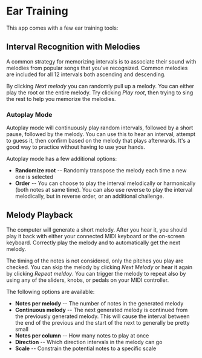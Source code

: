 # Ear Training

This app comes with a few ear training tools:

## Interval Recognition with Melodies

A common strategy for memorizing intervals is to associate their sound with
melodies from popular songs that you've recognized. Common melodies are
included for all 12 intervals both ascending and descending.

By clicking *Next melody* you can randomly pull up a melody. You can either
play the root or the entire melody. Try clicking *Play root*, then trying to
sing the rest to help you memorize the melodies.

### Autoplay Mode

Autoplay mode will continuously play random intervals, followed by a short
pause, followed by the melody. You can use this to hear an interval, attempt to
guess it, then confirm based on the melody that plays afterwards. It's a good
way to practice without having to use your hands.

Autoplay mode has a few additional options:

* **Randomize root** -- Randomly transpose the melody each time a new one is selected
* **Order** -- You can choose to play the interval melodically or harmonically (both notes at same time). You can also use reverse to play the interval melodically, but in reverse order, or an additional challenge.

## Melody Playback

The computer will generate a short melody. After you hear it, you should play
it back with either your connected MIDI keyboard or the on-screen keyboard.
Correctly play the melody and to automatically get the next melody.

The timing of the notes is not considered, only the pitches you play are
checked. You can skip the melody by clicking *Next Melody* or hear it again by
clicking *Repeat meldoy*. You can trigger the melody to repeat also by using
any of the sliders, knobs, or pedals on your MIDI controller.

The following options are available:

* **Notes per melody** -- The number of notes in the generated melody
* **Continuous melody** -- The next generated melody is continued from the previously generated melody. This will cause the interval between the end of the previous and the start of the next to generally be pretty small
* **Notes per column** -- How many notes to play at once
* **Direction** -- Which direction intervals in the melody can go
* **Scale** -- Constrain the potential notes to a specific scale
